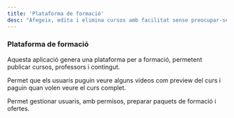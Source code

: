 ```yaml
---
title: 'Plataforma de formació'
desc: "Afegeix, edita i elimina cursos amb facilitat sense preocupar-se per canvis d'infraestructura i tecnologia, plataforma de pagament integrada, disseny altament personalitzable."
---
```


### Plataforma de formació

Aquesta aplicació genera una plataforma per a formació, permetent publicar cursos, professors i contingut.

Permet que els usuaris puguin veure alguns vídeos com preview del curs i paguin quan volen veure el curs complet.

Permet gestionar usuaris, amb permisos, preparar paquets de formació i ofertes.
